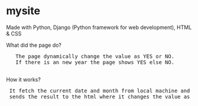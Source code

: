 # mysite
Made with Python, Django (Python framework for web development), HTML & CSS

What did the page do?</br>
   <pre>
   The page dynamically change the value as YES or NO.
   If there is an new year the page shows YES else NO.
   </pre>

How it works?</br>
   <pre>
 It fetch the current date and month from local machine and compare it and
 sends the result to the html where it changes the value as per the given data.
	 </pre>
